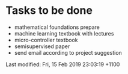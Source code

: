 # Tasks to be done

* mathematical foundations prepare
* machine learning textbook with lectures
* micro-controller textbook
* semisupervised paper
* send email according to project suggestion


Last modified: Fri, 15 Feb 2019 23:03:19 +1100
